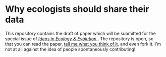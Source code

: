 # Why ecologists should share their data

This repository contains the draft of paper which will be submitted for the special issue of [*Ideas in Ecology & Evolution* ](http://library.queensu.ca/ojs/index.php/IEE/announcement). The repository is open, so that you can read the paper, [tell me what you think of it](https://twitter.com/tpoi), and even fork it. I'm not at all against the idea of people spontaneously contributing!